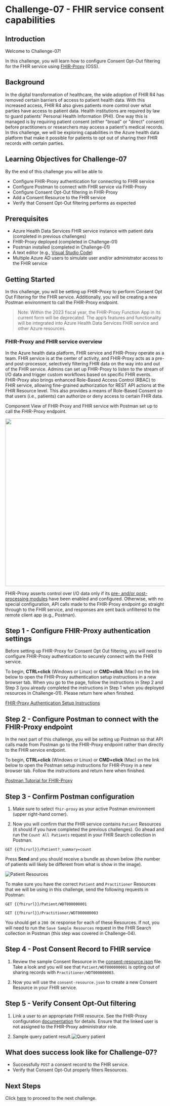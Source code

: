# Challenge-07 - FHIR service consent capabilities

## Introduction

Welcome to Challenge-07!

In this challenge, you will learn how to configure Consent Opt-Out filtering for the FHIR service using [FHIR-Proxy](https://github.com/microsoft/fhir-proxy) (OSS).

## Background

In the digital transformation of healthcare, the wide adoption of FHIR R4 has removed certain barriers of access to patient health data. With this increased access, FHIR R4 also gives patients more control over what parties have access to patient data. Health institutions are required by law to guard patients' Personal Health Information (PHI). One way this is managed is by requiring patient consent (either "broad" or "direct" consent) before practitioners or researchers may access a patient's medical records. In this challenge, we will be exploring capabilities in the Azure health data platform that make it possible for patients to opt out of sharing their FHIR records with certain parties.

## Learning Objectives for Challenge-07
By the end of this challenge you will be able to 

+ Configure FHIR-Proxy authentication for connecting to FHIR service
+ Configure Postman to connect with FHIR service via FHIR-Proxy
+ Configure Consent Opt-Out filtering in FHIR-Proxy
+ Add a Consent Resource to the FHIR service
+ Verify that Consent Opt-Out filtering performs as expected

## Prerequisites

+ Azure Health Data Services FHIR service instance with patient data (completed in previous challenges)
+ FHIR-Proxy deployed (completed in Challenge-01)
+ Postman installed (completed in Challenge-01) 
+ A text editor (e.g., [Visual Studio Code](https://code.visualstudio.com/)) 
+ Multiple Azure AD users to simulate user and/or administrator access to the FHIR service 

## Getting Started 
In this challenge, you will be setting up FHIR-Proxy to perform Consent Opt Out Filtering for the FHIR service. Additionally, you will be creating a new Postman environment to call the FHIR-Proxy endpoint. 

> Note: Within the 2023 fiscal year, the FHIR-Proxy Function App in its current form will be deprecated. The app’s features and functionality will be integrated into Azure Health Data Services FHIR service and other Azure resources. 

### FHIR-Proxy and FHIR service overview
In the Azure health data platform, FHIR service and FHIR-Proxy operate as a team. FHIR service is at the center of activity, and FHIR-Proxy acts as a pre- and post-processor, selectively filtering FHIR data on the way into and out of the FHIR service. Admins can set up FHIR-Proxy to listen to the stream of I/O data and trigger custom workflows based on specific FHIR events. FHIR-Proxy also brings enhanced Role-Based Access Control (RBAC) to FHIR service, allowing fine-grained authorization for REST API actions at the FHIR Resource level. This also provides a means of Role-Based Consent so that users (i.e., patients) can authorize or deny access to certain FHIR data.

Component View of FHIR-Proxy and FHIR service with Postman set up to call the FHIR-Proxy endpoint.

<img src="./images/Postman_FHIR-Proxy_ARM_template_deploy_AHDS.png" height="528">

FHIR-Proxy asserts control over I/O data only if its [pre- and/or post-processing modules](https://github.com/microsoft/fhir-proxy/blob/main/docs/configuration.md#date-sort-post-processor) have been enabled and configured. Otherwise, with no special configuration, API calls made to the FHIR-Proxy endpoint go straight through to the FHIR service, and responses are sent back unfiltered to the remote client app (e.g., Postman). 

## Step 1 - Configure FHIR-Proxy authentication settings
Before setting up FHIR-Proxy for Consent Opt Out filtering, you will need to configure FHIR-Proxy authentication to securely connect with the FHIR service.

To begin, **CTRL+click** (Windows or Linux) or **CMD+click** (Mac) on the link below to open the FHIR-Proxy authentication setup instructions in a new browser tab. When you go to the page, follow the instructions in Step 2 and Step 3 (you already completed the instructions in Step 1 when you deployed resources in Challenge-01). Please return here when finished. 

[FHIR-Proxy Authentication Setup Instructions](../resources/docs/FHIR-Starter_ARM_template_README.md#step-2---complete-fhir-proxy-authentication)

## Step 2 - Configure Postman to connect with the FHIR-Proxy endpoint
In the next part of this challenge, you will be setting up Postman so that API calls made from Postman go to the FHIR-Proxy endpoint rather than directly to the FHIR service endpoint.

To begin, **CTRL+click** (Windows or Linux) or **CMD+click** (Mac) on the link below to open the Postman setup instructions for FHIR-Proxy in a new browser tab. Follow the instructions and return here when finished.

[Postman Tutorial for FHIR-Proxy](../resources/docs/Postman_FHIR-Proxy_README.md)

## Step 3 - Confirm Postman configuration

1. Make sure to select `fhir-proxy` as your active Postman environment (upper right-hand corner). 

2. Now you will confirm that the FHIR service contains `Patient` Resources (it should if you have completed the previous challenges). Go ahead and run the `Count All Patients` request in your FHIR Search collection in Postman.

```
GET {{fhirurl}}/Patient?_summary=count
```

Press **Send** and you should receive a bundle as shown below (the number of patients will likely be different from what is show in the image).

![Patient Resources](./images/patient-count-postman.png) 

To make sure you have the correct `Patient` and `Practitioner` Resources that we will be using in this challenge, send the following requests in Postman:

`GET {{fhirurl}}/Patient/WDT000000001`

`GET {{fhirurl}}/Practitioner/WDT000000003`

You should get a `200 OK` response for each of these Resources. If not, you will need to run the `Save Sample Resources` request in the FHIR Search collection in Postman (this step was covered in Challenge-04).

## Step 4 - Post Consent Record to FHIR service

1. Review the sample Consent Resource in the [consent-resource.json](./sample-data/consent-resource.json) file. Take a look and you will see that `Patient/WDT000000001` is opting out of sharing records with `Practitioner/WDT000000003`.

2. Now you will use the `consent-resource.json` to create a new Consent Resource in your FHIR service. 

## Step 5 - Verify Consent Opt-Out filtering

1. Link a user to an appropriate FHIR resource. See the FHIR-Proxy configuration [documentation](https://github.com/microsoft/fhir-proxy/blob/main/docs/configuration.md#linking-users-in-participant-roles-to-fhir-resources) for details. Ensure that the linked user is not assigned to the FHIR-Proxy administrator role.

2. Sample query patient result.![Query patient](./images/ConsentOptOut-Withheld-2.png) 


## What does success look like for Challenge-07?

+ Successfully `POST` a consent record to the FHIR service.
+ Verify that Consent Opt-Out properly filters Resources.

## Next Steps

Click [here](<../Challenge-08 - DICOM service/Readme.md>) to proceed to the next challenge.
